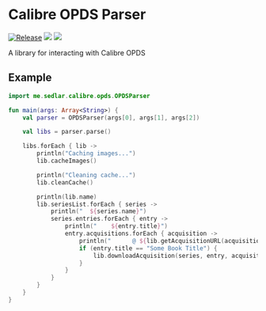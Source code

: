 # Calibre OPDS Parser

[![Release](https://jitpack.io/v/tsedlar/calibre-opds-parser.svg)](https://jitpack.io/#tsedlar/calibre-opds-parser)
[![](https://img.shields.io/badge/-Donate-orange.svg?logo=Patreon&labelColor=7A7A7A)](https://www.patreon.com/bePatron?c=954360)
[![](https://img.shields.io/badge/-Donate-blue.svg?logo=Paypal&labelColor=7A7A7A)](https://paypal.me/TSedlar)

A library for interacting with Calibre OPDS

## Example

```kotlin
import me.sedlar.calibre.opds.OPDSParser

fun main(args: Array<String>) {
    val parser = OPDSParser(args[0], args[1], args[2])

    val libs = parser.parse()

    libs.forEach { lib ->
        println("Caching images...")
        lib.cacheImages()

        println("Cleaning cache...")
        lib.cleanCache()

        println(lib.name)
        lib.seriesList.forEach { series ->
            println("  ${series.name}")
            series.entries.forEach { entry ->
                println("    ${entry.title}")
                entry.acquisitions.forEach { acquisition ->
                    println("      @ ${lib.getAcquisitionURL(acquisition)}")
                    if (entry.title == "Some Book Title") {
                        lib.downloadAcquisition(series, entry, acquisition)
                    }
                }
            }
        }
    }
}
```